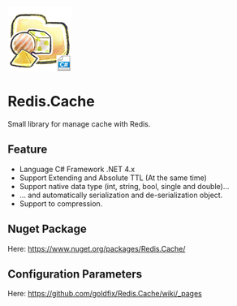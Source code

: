![Logo](https://github.com/goldfix/Redis.Cache/blob/master/_etc/ico_c.png)

Redis.Cache
===========

Small library for manage cache with Redis.

Feature
-------

* Language C# Framework .NET 4.x
* Support Extending and Absolute TTL (At the same time)
* Support native data type (int, string, bool, single and double)...
* ... and automatically serialization and de-serialization object.
* Support to compression.

Nuget Package
-------------

Here: https://www.nuget.org/packages/Redis.Cache/

Configuration Parameters
------------------------

Here: https://github.com/goldfix/Redis.Cache/wiki/_pages
